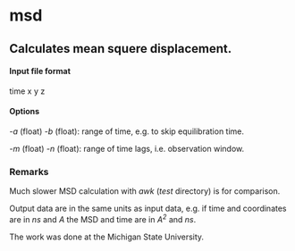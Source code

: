 # msd

## Calculates mean squere displacement.

#### Input file format

time x y z

#### Options

*-a* (float) *-b* (float): range of time, e.g. to skip equilibration time.

*-m* (float) *-n* (float): range of time lags, i.e. observation window.

### Remarks

Much slower MSD calculation with *awk* (*test* directory) is for comparison.

Output data are in the same units as input data, e.g. if time and coordinates are in *ns* and *A*
the MSD and time are in *A<sup>2</sup>* and *ns*.

The work was done at the Michigan State University.
